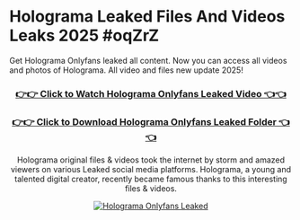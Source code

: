 # Holograma Leaked Files And Videos Leaks 2025 #oqZrZ

Get Holograma Onlyfans leaked all content. Now you can access all videos and photos of Holograma. All video and files new update 2025!
<div align="center" title="Holograma Onlyfans Leaked">
  
### [👉👉 Click to Watch Holograma Onlyfans Leaked Video 👈👈](https://links2leaks.com?utm_source=holograma&utm_medium=gitfeb)  
### [👉👉 Click to Download Holograma Onlyfans Leaked Folder 👈👈](https://links2leaks.com?utm_source=holograma&utm_medium=gitfeb)  

Holograma original files & videos took the internet by storm and amazed viewers on various Leaked social media platforms. Holograma, a young and talented digital creator, recently became famous thanks to this interesting files & videos.

[![Holograma Onlyfans Leaked](https://i.ibb.co/93hzkbrt/l2l.gif)](https://links2leaks.com?utm_source=holograma&utm_medium=gitfeb)  

</div>
